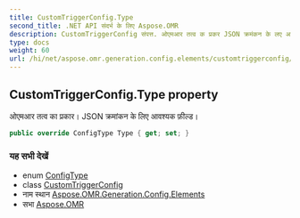 ```yaml
---
title: CustomTriggerConfig.Type
second_title: .NET API संदर्भ के लिए Aspose.OMR
description: CustomTriggerConfig संपत्त. ओएमआर तत्व क प्रकर JSON क्रमंकन के लए आवश्यक फ़ल्ड
type: docs
weight: 60
url: /hi/net/aspose.omr.generation.config.elements/customtriggerconfig/type/
---
```

## CustomTriggerConfig.Type property

ओएमआर तत्व का प्रकार। JSON क्रमांकन के लिए आवश्यक फ़ील्ड।

```csharp
public override ConfigType Type { get; set; }
```

### यह सभी देखें

* enum [ConfigType](../../../aspose.omr.generation.config.enums/configtype/)
* class [CustomTriggerConfig](../)
* नाम स्थान [Aspose.OMR.Generation.Config.Elements](../../customtriggerconfig/)
* सभा [Aspose.OMR](../../../)


